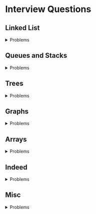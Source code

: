 # Interview Questions

## Linked List
<details>
  <summary>Problems</summary>
    <ol>
      <li><a href="https://github.com/LenarBad/interview-questions/blob/main/linked-list/reverse-linkedlist.java">Reverse linked list</a></li>
      <li><a href="https://github.com/LenarBad/interview-questions/blob/main/linked-list/reverse-linkedlist-between.java">Reverse linked list between</a></li>
      <li><a href="https://github.com/LenarBad/interview-questions/blob/main/linked-list/merge-2-sorted-lists.java">Merge 2 sorted lists</a></li>
      <li><a href="https://github.com/LenarBad/interview-questions/blob/main/linked-list/merge-k-sorted-lists.java">Merge K sorted lists</a></li>
    </ol>
</details>

## Queues and Stacks
<details>
  <summary>Problems</summary>
    <ol>
      <li><a href="https://github.com/LenarBad/interview-questions/blob/main/queues-stacks/implement-queue-using-two-stacks.java">Implement Queue Using 2 stacks</a></li>
      <li><a href="https://github.com/LenarBad/interview-questions/blob/main/queues-stacks/implement-stack-using-queue.java">Implement Stack Using Stack</a></li>
    </ol>
</details>

## Trees
<details>
  <summary>Problems</summary>
    <ol>
      <li><a href="https://github.com/LenarBad/interview-questions/blob/main/trees/max-path-sum-between-leaves-in-beenary-tree.java">Max Path between Leaves</a></li>
      <li><a href="https://github.com/LenarBad/interview-questions/blob/main/trees/max-depth-of-binary-tree.java">Max Depth of Binary Tree</a></li>
      <li><a href="https://github.com/LenarBad/interview-questions/blob/main/trees/tree-level-order-traversal.java">Binary Tree Level Order Traversal</a> - <a href="https://leetcode.com/problems/binary-tree-level-order-traversal/" traget="_blank">102. Leetcode</a>
      </li>
      <li><a href="https://github.com/LenarBad/interview-questions/blob/main/trees/minimal-cost-leaf-in-tree.java">Find Minimal Cost Leaf in a Tree</a></li>
    </ol>
</details>

## Graphs
<details>
  <summary>Problems</summary>
    <ol>
      <li><a href="https://github.com/LenarBad/interview-questions/blob/main/graphs/nearest-distance-between-x-and-y-in-maze.java">Find the nearest distance between Xs and Ys in a maze</a></li>
    </ol>
</details>

## Arrays
<details>
  <summary>Problems</summary>
    <ol>
      <li><a href="https://github.com/LenarBad/interview-questions/blob/main/arrays/remove-overlapping-intervals.java">Remove overlapping intervals</a></li>
    </ol>
</details>

## Indeed
<details>
  <summary>Problems</summary>
    <ol>
      <li><a href="https://github.com/LenarBad/interview-questions/blob/main/indeed/title-normalizer.java">Title Normilizer</a></li>
      <li><a href="https://github.com/LenarBad/interview-questions/blob/main/indeed/tokenizer.java">String tokenizer</a></li>
      <li><a href="https://github.com/LenarBad/interview-questions/blob/main/indeed/versioned-resume-store.java">Versioned Resume Store</a></li>
    </ol>
</details>

## Misc
<details>
  <summary>Problems</summary>
    <ol>
      <li><a href="https://github.com/LenarBad/interview-questions/blob/main/misc/custom-comparator.java">Custom comparator with PriorityQueue</a></li>
      <li><a href="https://github.com/LenarBad/interview-questions/blob/main/misc/multpe-fields-comparator.java">Multiple fields comparator</a></li>
      <li><a href="https://github.com/LenarBad/interview-questions/blob/main/misc/main-interfaces.md">Main Interfaces</a></li>
    </ol>
</details>
